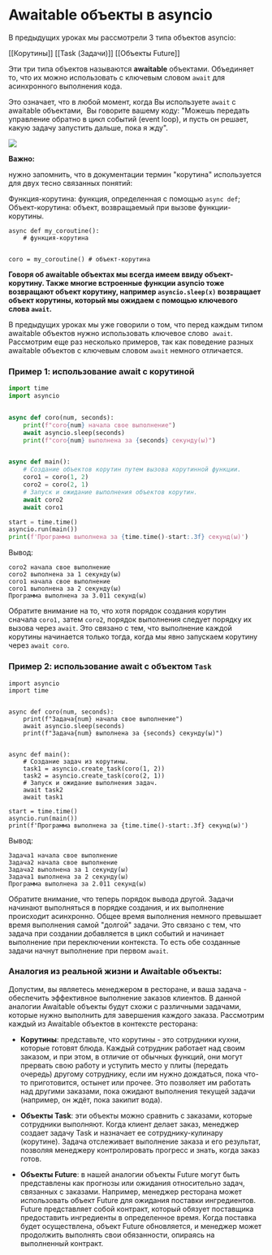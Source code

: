 # Awaitable объекты в asyncio

В предыдущих уроках мы рассмотрели 3 типа объектов asyncio:

[[Корутины]]
[[Task (Задачи)]]
[[Объекты Future]]


Эти три типа объектов называются **awaitable** объектами. Объединяет то, что их можно использовать с ключевым словом `await` для асинхронного выполнения кода.

Это означает, что в любой момент, когда Вы используете `await` c awaitable объектами,  Вы говорите вашему коду: "Можешь передать управление обратно в цикл событий (event loop), и пусть он решает, какую задачу запустить дальше, пока я жду".

![](https://ucarecdn.com/46a79b62-84f0-4b5a-a4ba-008dd58d660b/)

**Важно:** 

нужно запомнить, что в документации термин "корутина" используется для двух тесно связанных понятий:

Функция-корутина: функция, определенная с помощью `async def`;  
Объект-корутина: объект, возвращаемый при вызове функции-корутины.

```
async def my_coroutine():
    # функция-корутина


coro = my_coroutine() # объект-корутина
```

**Говоря об awaitable объектах мы всегда имеем ввиду объект-корутину. Также многие встроенные функции asyncio тоже возвращают объект корутину, например `asyncio.sleep(x)` возвращает объект корутины, который мы ожидаем с помощью ключевого слова `await`.** 

В предыдущих уроках мы уже говорили о том, что перед каждым типом awaitable объектов нужно использовать ключевое слово  `await`. Рассмотрим еще раз несколько примеров, так как поведение разных awaitable объектов с ключевым словом `await` немного отличается. 

### Пример 1: использование await c корутиной

```python
import time
import asyncio


async def coro(num, seconds):
    print(f"coro{num} начала свое выполнение")
    await asyncio.sleep(seconds)
    print(f"coro{num} выполнена за {seconds} секунду(ы)")


async def main():
    # Создание объектов корутин путем вызова корутинной функции.
    coro1 = coro(1, 2)
    coro2 = coro(2, 1)
    # Запуск и ожидание выполнения объектов корутин.
    await coro2
    await coro1

start = time.time()
asyncio.run(main())
print(f'Программа выполнена за {time.time()-start:.3f} секунд(ы)')
```

Вывод:

```
coro2 начала свое выполнение
coro2 выполнена за 1 секунду(ы)
coro1 начала свое выполнение
coro1 выполнена за 2 секунду(ы)
Программа выполнена за 3.011 секунд(ы)
```

Обратите внимание на то, что хотя порядок создания корутин сначала `coro1,` затем `coro2`, порядок выполнения следует порядку их вызова через `await`. Это связано с тем, что выполнение каждой корутины начинается только тогда, когда мы явно запускаем корутину через `await coro`.

### Пример 2: использование await c объектом `Task`

```
import asyncio
import time


async def coro(num, seconds):
    print(f"Задача{num} начала свое выполнение")
    await asyncio.sleep(seconds)
    print(f"Задача{num} выполнена за {seconds} секунду(ы)")


async def main():
    # Создание задач из корутины.
    task1 = asyncio.create_task(coro(1, 2))
    task2 = asyncio.create_task(coro(2, 1))
    # Запуск и ожидание выполнения задач.
    await task2
    await task1

start = time.time()
asyncio.run(main())
print(f'Программа выполнена за {time.time()-start:.3f} секунд(ы)')
```

Вывод:

```
Задача1 начала свое выполнение
Задача2 начала свое выполнение
Задача2 выполнена за 1 секунду(ы)
Задача1 выполнена за 2 секунду(ы)
Программа выполнена за 2.011 секунд(ы)
```

Обратите внимание, что теперь порядок вывода другой. Задачи начинают выполняться в порядке создания, и их выполнение происходит асинхронно. Общее время выполнения немного превышает время выполнения самой "долгой" задачи. Это связано с тем, что задача при создании добавляется в цикл событий и начинает выполнение при переключении контекста. То есть обе созданные задачи начнут выполнение при первом `await`. 

### Аналогия из реальной жизни и Awaitable объекты:

Допустим, вы являетесь менеджером в ресторане, и ваша задача - обеспечить эффективное выполнение заказов клиентов. В данной аналогии Awaitable объекты будут схожи с различными задачами, которые нужно выполнить для завершения каждого заказа. Рассмотрим каждый из Awaitable объектов в контексте ресторана:

- **Корутины**: представьте, что корутины - это сотрудники кухни, которые готовят блюда. Каждый сотрудник работает над своим заказом, и при этом, в отличие от обычных функций, они могут прервать свою работу и уступить место у плиты (передать очередь) другому сотруднику, если им нужно дождаться, пока что-то приготовится, остынет или прочее. Это позволяет им работать над другими заказами, пока ожидают выполнения текущей задачи (например, он ждёт, пока закипит вода).
    
- **Объекты Task**: эти объекты можно сравнить с заказами, которые сотрудники выполняют. Когда клиент делает заказ, менеджер создает задачу Task и назначает ее сотруднику-кулинару (корутине). Задача отслеживает выполнение заказа и его результат, позволяя менеджеру контролировать прогресс и знать, когда заказ готов.
    
- **Объекты Future**: в нашей аналогии объекты Future могут быть представлены как прогнозы или ожидания относительно задач, связанных с заказами. Например, менеджер ресторана может использовать объект Future для ожидания поставки ингредиентов. Future представляет собой контракт, который обязует поставщика предоставить ингредиенты в определенное время. Когда поставка будет осуществлена, объект Future обновляется, и менеджер может продолжить выполнять свои обязанности, опираясь на выполненный контракт.
